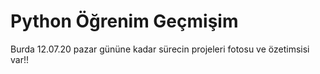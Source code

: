 # Python Öğrenim Geçmişim
Burda 12.07.20 pazar gününe kadar sürecin projeleri fotosu ve özetimsisi var!!
